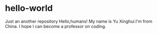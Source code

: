 # hello-world
Just an another repository
Hello,humans!
My name is Yu Xinghui.I'm from China.
I hope I can become a professor on coding.
